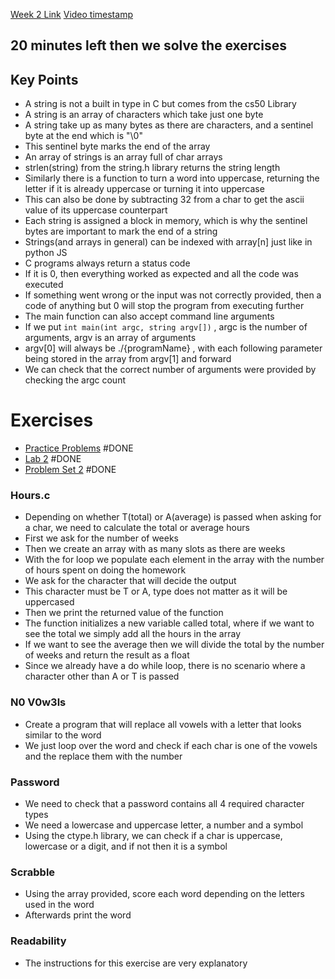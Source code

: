 [Week 2 Link](https://cs50.harvard.edu/x/2023/weeks/2/)
[Video timestamp](https://youtu.be/ODTROxjb8Tw?t=8456)
## 20 minutes left then we solve the exercises

## Key Points
- A string is not a built in type in C but comes from the cs50 Library
- A string is an array of characters which take just one byte
- A string take up as many bytes as there are characters, and a sentinel byte at the end which is "\0"
- This sentinel byte marks the end of the array
- An array of strings is an array full of char arrays
- strlen(string) from the string.h library returns the string length
- Similarly there is a function to turn a word into uppercase, returning the letter if it is already uppercase or turning it into uppercase
- This can also be done by subtracting 32 from a char to get the ascii value of its uppercase counterpart
- Each string is assigned a block in memory, which is why the sentinel bytes are important to mark the end of a string
- Strings(and arrays in general) can be indexed with array[n] just like in python JS
- C programs always return a status code
- If it is 0, then everything worked as expected and all the code was executed
- If something went wrong or the input was not correctly provided, then a code of anything but 0 will stop the program from executing further
- The main function can also accept command line arguments
- If we put `int main(int argc, string argv[])` , argc is the number of arguments, argv is an array of arguments
- argv[0] will always be ./{programName} , with each following parameter being stored in the array from argv[1] and forward
- We can check that the correct number of arguments were provided by checking the argc count

# Exercises

- [Practice Problems](https://cs50.harvard.edu/x/2023/problems/2/) #DONE 
- [Lab 2](https://cs50.harvard.edu/x/2023/labs/2/) #DONE 
- [Problem Set 2](https://cs50.harvard.edu/x/2023/psets/2/) #DONE 


### Hours.c
- Depending on whether T(total) or A(average) is passed when asking for a char, we need to calculate the total or average hours
- First we ask for the number of weeks
- Then we create an array with as many slots as there are weeks
- With the for loop we populate each element in the array with the number of hours spent on doing the homework
- We ask for the character that will decide the output
- This character must be T or A, type does not matter as it will be uppercased
- Then we print the returned value of the function
- The function initializes a new variable called total, where if we want to see the total we simply add all the hours in the array
- If we want to see the average then we will divide the total by the number of weeks and return the result as a float
- Since we already have a do while loop, there is no scenario where a character other than A or T is passed
### N0 V0w3ls

- Create a program that will replace all vowels with a letter that looks similar to the word
- We just loop over the word and check if each char is one of the vowels and the replace them with the number

### Password
- We need to check that a password contains all 4 required character types
- We need a lowercase and uppercase letter, a number and a symbol
- Using the ctype.h library, we can check if a char is uppercase, lowercase or a digit, and if not then it is a symbol

### Scrabble
- Using the array provided, score each word depending on the letters used in the word
- Afterwards print the word



### Readability
- The instructions for this exercise are very explanatory
